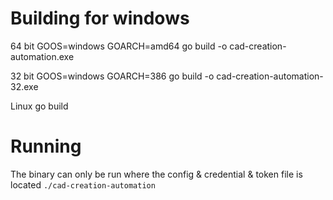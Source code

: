 # Building for windows

64 bit
GOOS=windows GOARCH=amd64 go build -o cad-creation-automation.exe

32 bit
GOOS=windows GOARCH=386 go build -o cad-creation-automation-32.exe

Linux
go build

# Running

The binary can only be run where the config & credential & token file is located
`./cad-creation-automation`